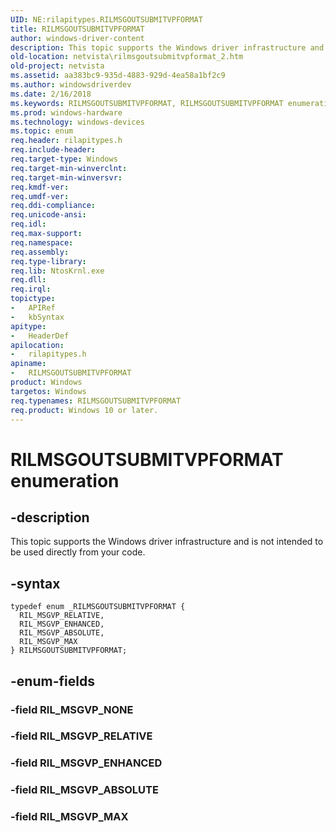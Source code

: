 ```yaml
---
UID: NE:rilapitypes.RILMSGOUTSUBMITVPFORMAT
title: RILMSGOUTSUBMITVPFORMAT
author: windows-driver-content
description: This topic supports the Windows driver infrastructure and is not intended to be used directly from your code.
old-location: netvista\rilmsgoutsubmitvpformat_2.htm
old-project: netvista
ms.assetid: aa383bc9-935d-4883-929d-4ea58a1bf2c9
ms.author: windowsdriverdev
ms.date: 2/16/2018
ms.keywords: RILMSGOUTSUBMITVPFORMAT, RILMSGOUTSUBMITVPFORMAT enumeration [Network Drivers Starting with Windows Vista], RIL_MSGVP_ABSOLUTE, RIL_MSGVP_ENHANCED, RIL_MSGVP_MAX, RIL_MSGVP_RELATIVE, netvista.rilmsgoutsubmitvpformat_2, rilapitypes/RILMSGOUTSUBMITVPFORMAT, rilapitypes/RIL_MSGVP_ABSOLUTE, rilapitypes/RIL_MSGVP_ENHANCED, rilapitypes/RIL_MSGVP_MAX, rilapitypes/RIL_MSGVP_RELATIVE
ms.prod: windows-hardware
ms.technology: windows-devices
ms.topic: enum
req.header: rilapitypes.h
req.include-header: 
req.target-type: Windows
req.target-min-winverclnt: 
req.target-min-winversvr: 
req.kmdf-ver: 
req.umdf-ver: 
req.ddi-compliance: 
req.unicode-ansi: 
req.idl: 
req.max-support: 
req.namespace: 
req.assembly: 
req.type-library: 
req.lib: NtosKrnl.exe
req.dll: 
req.irql: 
topictype:
-	APIRef
-	kbSyntax
apitype:
-	HeaderDef
apilocation:
-	rilapitypes.h
apiname:
-	RILMSGOUTSUBMITVPFORMAT
product: Windows
targetos: Windows
req.typenames: RILMSGOUTSUBMITVPFORMAT
req.product: Windows 10 or later.
---
```


# RILMSGOUTSUBMITVPFORMAT enumeration


## -description


This topic supports the Windows driver infrastructure and is not intended to be used directly from your code. 


## -syntax


````
typedef enum _RILMSGOUTSUBMITVPFORMAT { 
  RIL_MSGVP_RELATIVE,
  RIL_MSGVP_ENHANCED,
  RIL_MSGVP_ABSOLUTE,
  RIL_MSGVP_MAX
} RILMSGOUTSUBMITVPFORMAT;
````


## -enum-fields




### -field RIL_MSGVP_NONE


### -field RIL_MSGVP_RELATIVE


### -field RIL_MSGVP_ENHANCED


### -field RIL_MSGVP_ABSOLUTE


### -field RIL_MSGVP_MAX

